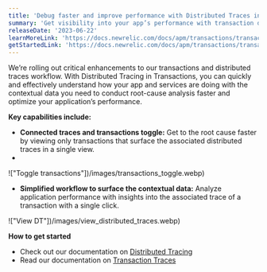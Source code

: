 ```yaml
---
title: 'Debug faster and improve performance with Distributed Traces in Transactions'
summary: 'Get visibility into your app’s performance with transaction data and its associated distributed traces'
releaseDate: '2023-06-22'
learnMoreLink: 'https://docs.newrelic.com/docs/apm/transactions/transaction-traces/introduction-transaction-traces'
getStartedLink: 'https://docs.newrelic.com/docs/apm/transactions/transaction-traces/transaction-traces-trace-details-page/#distributed-traces'
---
```


We’re rolling out critical enhancements to our transactions and distributed traces workflow. With Distributed Tracing in Transactions, you can quickly and effectively understand how your app and services are doing with the contextual data you need to conduct root-cause analysis faster and optimize your application’s performance.

**Key capabilities include:**

- **Connected traces and transactions toggle:** Get to the root cause faster by viewing only transactions that surface the associated distributed traces in a single view.
-

!["Toggle transactions"])/images/transactions_toggle.webp)

- **Simplified workflow to surface the contextual data:** Analyze application performance with insights into the associated trace of a transaction with a single click.

!["View DT"])/images/view_distributed_traces.webp)

**How to get started**

- Check out our documentation on [Distributed Tracing](/docs/apm/transactions/transaction-traces/transaction-traces-trace-details-page/#distributed-traces)
- Read our documentation on [Transaction Traces](/docs/apm/transactions/transaction-traces/introduction-transaction-traces)
